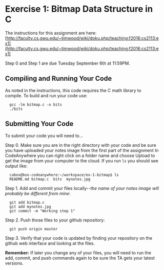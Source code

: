 # Exercise 1: Bitmap Data Structure in C

The instructions for this assignment are here: [http://faculty.cs.gwu.edu/~timwood/wiki/doku.php/teaching:f2016:cs2113:ex1](http://faculty.cs.gwu.edu/~timwood/wiki/doku.php/teaching:f2016:cs2113:ex1)

Step 0 and Step 1 are due Tuesday September 6th at 11:59PM.

## Compiling and Running Your Code
As noted in the instructions, this code requires the C math library to compile. To build and run your code use:

```
  gcc -lm bitmap.c -o bits
  ./bits
```

## Submitting Your Code
To submit your code you will need to...

Step 0. Make sure you are in the right directory with your code and be sure you have uploaded your notes image from the first part of the assignment In CodeAnywhere you can right click on a folder name and choose Upload to get the image from your computer to the cloud. If you run `ls` you should see output like:

```
  cabox@box-codeanywhere:~/workspace/ex-1-bitmap$ ls
  README.md bitmap.c  bits  mynotes.jpg
```

Step 1. Add and commit your files locally--_the name of your notes image will probably be different from mine_:

```
  git add bitmap.c 
  git add mynotes.jpg
  git commit -m "Working step 1"
```
Step 2. Push those files to your github repository:

```
  git push origin master
```
Step 3. Verify that your code is updated by finding your repository on the github web interface and looking at the files.

**Remember:** If later you change any of your files, you will need to run the add, commit, and push commands again to be sure the TA gets your latest versions.
